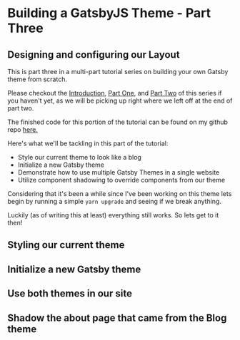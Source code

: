 # Building a GatsbyJS Theme - Part Three

## Designing and configuring our Layout

This is part three in a multi-part tutorial series on building your own Gatsby theme from scratch.

Please checkout the [Introduction](https://billyjacoby.dev/intro-to-gatsby-themes), [Part One](https://billyjacoby.dev/building-a-gatsbyjs-theme-part-one), and [Part Two](https://billyjacoby.dev/building-a-gatsbyjs-theme-part-two) of this series if you haven't yet, as we will be picking up right where we left off at the end of part two.

The finished code for this portion of the tutorial can be found on my github repo [here.](https://github.com/billyjacoby/gabsty-theme-tutorial/tree/part-three)

Here's what we'll be tackling in this part of the tutorial:

- Style our current theme to look like a blog
- Initialize a new Gatsby theme
- Demonstrate how to use multiple Gatsby Themes in a single website
- Utilize component shadowing to override components from our theme

Considering that it's been a while since I've been working on this theme lets begin by running a simple `yarn upgrade` and seeing if we break anything.

Luckily (as of writing this at least) everything still works. So lets get to it then!

## Styling our current theme

## Initialize a new Gatsby theme

## Use both themes in our site

## Shadow the about page that came from the Blog theme